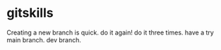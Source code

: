 # gitskills
Creating a new branch is quick.
do it again!
do it three times.
have a try main branch.
dev branch.
